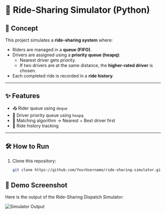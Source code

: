 # 🚖 Ride-Sharing Simulator (Python)

## 📌 Concept
This project simulates a **ride-sharing system** where:
- Riders are managed in a **queue (FIFO)**.
- Drivers are assigned using a **priority queue (heapq)**:
  - Nearest driver gets priority.
  - If two drivers are at the same distance, the **higher-rated driver** is chosen.
- Each completed ride is recorded in a **ride history**.

---

## ✨ Features
- 📥 Rider queue using `deque`  
- 🚗 Driver priority queue using `heapq`  
- 🎯 Matching algorithm → Nearest + Best driver first  
- 📝 Ride history tracking  

---

## 🛠️ How to Run
1. Clone this repository:
   ```bash
   git clone https://github.com/YourUsername/ride-sharing-simulator.git


## 🚀 Demo Screenshot

Here is the output of the Ride-Sharing Dispatch Simulator:

![Simulator Output](screenshots/output.png)
